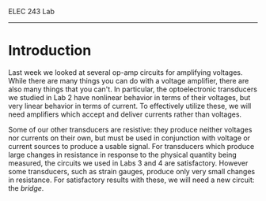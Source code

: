 ELEC 243 Lab

------------------------------------------------------------------------

Introduction
============

Last week we looked at several op-amp circuits for amplifying voltages.
While there are many things you can do with a voltage amplifier, there
are also many things that you can't. In particular, the optoelectronic
transducers we studied in Lab 2 have nonlinear behavior in terms of
their voltages, but very linear behavior in terms of current. To
effectively utilize these, we will need amplifiers which accept and
deliver currents rather than voltages.

Some of our other transducers are resistive: they produce neither
voltages nor currents on their own, but must be used in conjunction with
voltage or current sources to produce a usable signal. For transducers
which produce large changes in resistance in response to the physical
quantity being measured, the circuits we used in Labs 3 and 4 are
satisfactory. However some transducers, such as strain gauges, produce
only very small changes in resistance. For satisfactory results with
these, we will need a new circuit: the *bridge*.
